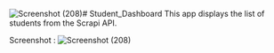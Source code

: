 ![Screenshot (208)](https://github.com/Shubhamtingare/Student_Dashboard/assets/119777434/9d5a8d47-daa3-43ea-b7f9-ba08c32752a8)# Student_Dashboard
This app displays the list of students from the Scrapi API.


Screenshot : 
![Screenshot (208)](https://github.com/Shubhamtingare/Student_Dashboard/assets/119777434/88a72ef7-7095-43d7-a52f-f09d4fccd9a7)
